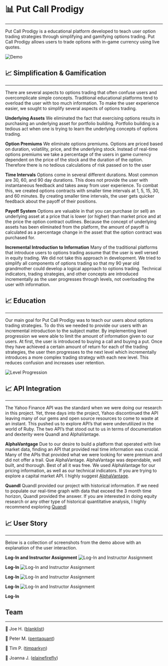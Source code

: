 # 📊 Put Call Prodigy
----------------
Put Call Prodigy is a educational platform developed to teach user option trading strategies through simplifying and gamifying options trading. Put Call Prodigy allows users to trade options with in-game currency using live quotes.


![Demo](https://thumbs.gfycat.com/SilverFrighteningButterfly-size_restricted.gif)



## 📈 Simplification & Gamification
-----------------------
There are several aspects to options trading that often confuse users and overcomplicate simple concepts. Traditional educational platforms tend to overload the user with too much information. To make the user experience easier, we sought to simplify several aspects of options trading.  


**Underlying Assets** We eliminated the fact that exercising options results in purchasing an underlying asset for portfolio building. Portfolio building is a tedious act when one is trying to learn the underlying concepts of options trading.


**Option Premiums** We eliminate options premiums. Options are priced based on duration, volatility, price, and the underlying stock. Instead of real-time options premiums we take a percentage of the users in game currency dependent on the price of the stock and the duration of the option. Therefore there is no tedious calculations of risk passed on to the user


**Time Intervals** Options come in several different durations. Most common are 30, 60, and 90 day durations. This does not provide the user with instantaneous feedback and takes away from user experience. To combat this, we created options contracts with smaller time intervals at 1, 5, 15, 30, and 60 minutes. By creating smaller time intervals, the user gets quicker feedback about the payoff of their positions.


**Payoff System** Options are valuable in that you can purchase (or sell) an underlying asset at a price that is lower (or higher) than market price and at the price the option contract outlines. Because the concept of underlying assets has been eliminated from the platform, the amount of payoff is calculated as a percentage change in the asset that the option contract was purchased for.


**Incremental Introduction to Information**
Many of the traditional platforms that introduce users to options trading assume that the user is well versed in equity trading. We did not take this approach in development. We tried to simplify all components of options trading so that my 90 year old grandmother could develop a logical approach to options trading. Technical indicators, trading strategies, and other concepts are introduced incrementally as the user progresses through levels, not overloading the user with information.  



## 📈 Education
----------------------
Our main goal for Put Call Prodigy was to teach our users about options trading strategies. To do this we needed to provide our users with an incremental introduction to the subject matter. By implementing level progression we were able to limit the amount of information given to our users. At first, the user is introduced to buying a call and buying a put. Once they have achieved a certain amount of return for each of the trading strategies, the user then progresses to the next level which incrementally introduces a more complex trading strategy with each new level. This reduces confusion and increases user retention.


![Level Progression](https://github.com/blanklist/put-call-prodigy/blob/master/levels.png?raw=true)



## 📈 API Integration
----------------------
The Yahoo Finance API was the standard when we were doing our research in this project. Yet, three days into the project, Yahoo discontinued the API leaving many of our gems and open source resources to come to waste at an instant. This pushed us to explore API’s that were underutilized in the world of Ruby. The two API’s that stood out to us in terms of documentation and dexterity were Quandl and AlphaVantage.


**AlphaVantgage**
Due to our desire to build a platform that operated with live market data, finding an API that provided real time information was crucial. Many of the APIs that provided what we were looking for were premium and did not offer a trail. Que AlphaVantage. AlphaVantage was dependable, well built, and thorough. Best of all it was free. We used AlphaVantage for our pricing information, as well as our technical indicators. If you are trying to explore a capital market API. I highly suggest [AlphaVantage](https://www.alphavantage.co/).


**Quandl**
Quandl provided our project with historical information. If we need to populate our real-time graph with data that exceed the 3 month time horizon, Quandl provided the answer. If you are interested in doing equity research or any other type of historical quantitative analysis, I highly recommend exploring [Quandl](https://www.quandl.com/tools/api)


## 📈 User Story
-----------------------
Below is a collection of screenshots from the demo above with an explanation of the user interaction.


**Log-In and Instructor Assignment**
![Log-In and Instructor Assignment](https://media.giphy.com/media/N3knJvc4m63UQ/giphy.gif)

**Log-In**
![Log-In and Instructor Assignment](https://media.giphy.com/media/N3knJvc4m63UQ/giphy.gif)

**Log-In**
![Log-In and Instructor Assignment](https://media.giphy.com/media/N3knJvc4m63UQ/giphy.gif)

**Log-In**
![Log-In and Instructor Assignment](https://media.giphy.com/media/N3knJvc4m63UQ/giphy.gif)

**Log-In**





## Team
------------------
📌 Joe H. ([blanklist](https://github.com/blanklist))

📌 Peter M. ([pentaquant](https://github.com/pentaquant))

📌 Tim P. ([timparkyn](https://github.com/timparkyn))

📌 Joanna J. ([elainefirefly](https://github.com/elainefirefly))
